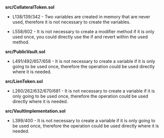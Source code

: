 **src/CollateralToken.sol**
- L138/139/342 - Two variables are created in memory that are never used, therefore it is not necessary to create the variables.

- L558/602 - It is not necessary to create a modifier method if it is only used once, you could directly use the if and revert within the used method.


**src/PublicVault.sol**
- L491/492/657/658 - It is not necessary to create a variable if it is only going to be used once, therefore the operation could be used directly where it is needed.


**src/LienToken.sol**
- L260/262/632/670/681 - It is not necessary to create a variable if it is only going to be used once, therefore the operation could be used directly where it is needed.


**src/VaultImplementation.sol**
- L399/400 - It is not necessary to create a variable if it is only going to be used once, therefore the operation could be used directly where it is needed.
